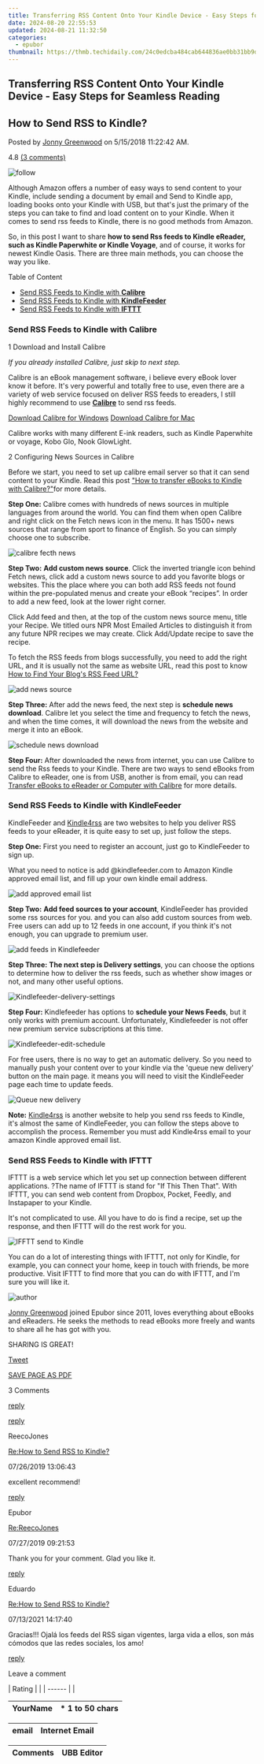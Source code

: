 ```yaml
---
title: Transferring RSS Content Onto Your Kindle Device - Easy Steps for Seamless Reading
date: 2024-08-20 22:55:53
updated: 2024-08-21 11:32:50
categories:
  - epubor
thumbnail: https://thmb.techidaily.com/24c0edcba484cab644836ae0bb31bb9d7220262ab1b4fd8d660fcbd9d1d07966.jpg
---
```


## Transferring RSS Content Onto Your Kindle Device - Easy Steps for Seamless Reading

## How to Send RSS to Kindle?

Posted by [Jonny Greenwood](https://plus.google.com/u/0/+JonnyGreenwood999) on 5/15/2018 11:22:42 AM.

4.8 [(3 comments)](http://www.epubor.com/#comment-area) 



![follow](http://www.epubor.com/images/follow.png)

Although Amazon offers a number of easy ways to send content to your Kindle, include sending a document by email and Send to Kindle app, loading books onto your Kindle with USB, but that's just the primary of the steps you can take to find and load content on to your Kindle. When it comes to send rss feeds to Kindle, there is no good methods from Amazon.

So, in this post I want to share **how to send Rss feeds to Kindle eReader, such as Kindle Paperwhite or Kindle Voyage**, and of course, it works for newest Kindle Oasis. There are three main methods, you can choose the way you like.

Table of Content

* [Send RSS Feeds to Kindle with **Calibre**](https://tools.techidaily.com/epubor/products/)
* [Send RSS Feeds to Kindle with **KindleFeeder**](https://tools.techidaily.com/epubor/products/)
* [Send RSS Feeds to Kindle with **IFTTT**](https://tools.techidaily.com/epubor/products/)

### Send RSS Feeds to Kindle with Calibre

1 Download and Install Calibre 

_If you already installed Calibre, just skip to next step._

Calibre is an eBook management software, i believe every eBook lover know it before. It's very powerful and totally free to use, even there are a variety of web service focused on deliver RSS feeds to ereaders, I still highly recommend to use **[Calibre](http://calibre-ebook.com/)** to send rss feeds.

[Download Calibre for Windows](http://calibre-ebook.com/dist/win32) [Download Calibre for Mac](http://calibre-ebook.com/dist/osx)

Calibre works with many different E-ink readers, such as Kindle Paperwhite or voyage, Kobo Glo, Nook GlowLight.

2 Configuring News Sources in Calibre

Before we start, you need to set up calibre email server so that it can send content to your Kindle. Read this post ["How to transfer eBooks to Kindle with Calibre?"](https://tools.techidaily.com/epubor/reader/)for more details.

**Step One:** Calibre comes with hundreds of news sources in multiple languages from around the world. You can find them when open Calibre and right click on the Fetch news icon in the menu. It has 1500+ news sources that range from sport to finance of English. So you can simply choose one to subscribe.

![calibre fecth news](http://www.epubor.com/images/uppic/calibre-fetch-news.png)

**Step Two:** **Add custom news source**. Click the inverted triangle icon behind Fetch news, click add a custom news source to add you favorite blogs or websites. This the place where you can both add RSS feeds not found within the pre-populated menus and create your eBook “recipes”. In order to add a new feed, look at the lower right corner.

Click Add feed and then, at the top of the custom news source menu, title your Recipe. We titled ours NPR Most Emailed Articles to distinguish it from any future NPR recipes we may create. Click Add/Update recipe to save the recipe.

To fetch the RSS feeds from blogs successfully, you need to add the right URL, and it is usually not the same as website URL, read this post to know [How to Find Your Blog's RSS Feed URL?](http://hubpages.com/technology/How-to-find-A-Blogs-RSS-Feed-URL)

![add news source](http://www.epubor.com/images/uppic/add-custom-news-source.png)

**Step Three:** After add the news feed, the next step is **schedule news download**. Calibre let you select the time and frequency to fetch the news, and when the time comes, it will download the news from the website and merge it into an eBook. 

![schedule news download](http://www.epubor.com/images/uppic/schedule-news-download.png)

**Step Four:** After downloaded the news from internet, you can use Calibre to send the Rss feeds to your Kindle. There are two ways to send eBooks from Calibre to eReader, one is from USB, another is from email, you can read [Transfer eBooks to eReader or Computer with Calibre](https://www.epubor.com/transfer-ebooks-to-ereader-or-computer-with-calibre.html
) for more details.

### Send RSS Feeds to Kindle with KindleFeeder

KindleFeeder and [Kindle4rss](http://kindle4rss.com/) are two websites to help you deliver RSS feeds to your eReader, it is quite easy to set up, just follow the steps.

**Step One:** First you need to register an account, just go to KindleFeeder to sign up.

What you need to notice is add @kindlefeeder.com to Amazon Kindle approved email list, and fill up your own kindle email address. 

![add approved email list](http://www.epubor.com/images/uppic/add-approved-email-list.png)

**Step Two:** **Add feed sources to your account**, KindleFeeder has provided some rss sources for you. and you can also add custom sources from web. Free users can add up to 12 feeds in one account, if you think it's not enough, you can upgrade to premium user.

![add feeds in Kindlefeeder](http://www.epubor.com/images/uppic/kindlefeeder-add-feeds.png)

**Step Three:** **The next step is Delivery settings**, you can choose the options to determine how to deliver the rss feeds, such as whether show images or not, and many other useful options.

![Kindlefeeder-delivery-settings](http://www.epubor.com/images/uppic/Kindlefeeder-deliver-settings.png)

**Step Four:** Kindlefeeder has options to **schedule your News Feeds**, but it only works with premium account. Unfortunately, Kindlefeeder is not offer new premium service subscriptions at this time.

![Kindlefeeder-edit-schedule](http://www.epubor.com/images/uppic/Kindlefeeder-edit-schedule.png)

For free users, there is no way to get an automatic delivery. So you need to manually push your content over to your kindle via the 'queue new delivery' button on the main page. it means you will need to visit the KindleFeeder page each time to update feeds.

![Queue new delivery](http://www.epubor.com/images/uppic/queue-new-delivery.png)

**Note:** [Kindle4rss](http://kindle4rss.com/) is another website to help you send rss feeds to Kindle, it's almost the same of KindleFeeder, you can follow the steps above to accomplish the process. Remember you must add Kindle4rss email to your amazon Kindle approved email list.

### Send RSS Feeds to Kindle with IFTTT

 IFTTT is a web service which let you set up connection between different applications. ?The name of IFTTT is stand for "If This Then That". With IFTTT, you can send web content from Dropbox, Pocket, Feedly, and Instapaper to your Kindle. 

 It's not complicated to use. All you have to do is find a recipe, set up the response, and then IFTTT will do the rest work for you. 

![IFFTT send to Kindle](http://www.epubor.com/images/uppic/IFFTT-kindle.png)

You can do a lot of interesting things with IFTTT, not only for Kindle, for example, you can connect your home, keep in touch with friends, be more productive. Visit IFTTT to find more that you can do with IFTTT, and I'm sure you will like it.

![author](http://www.epubor.com/images/uppic/jonny.png)

[Jonny Greenwood](https://plus.google.com/u/0/+JonnyGreenwood999) joined Epubor since 2011, loves everything about eBooks and eReaders. He seeks the methods to read eBooks more freely and wants to share all he has got with you.

SHARING IS GREAT!

[Tweet](https://twitter.com/share) 

[SAVE PAGE AS PDF](https://tools.techidaily.com/epubor/products/) 



3 Comments

[reply](https://tools.techidaily.com/epubor/products/) 

[reply](https://tools.techidaily.com/epubor/products/) 

ReecoJones

[Re:How to Send RSS to Kindle?](https://tools.techidaily.com/epubor/products/)

07/26/2019 13:06:43

excellent recommend!

[reply](https://tools.techidaily.com/epubor/products/) 

Epubor

[Re:ReecoJones](https://tools.techidaily.com/epubor/products/)

07/27/2019 09:21:53

Thank you for your comment. Glad you like it.

[reply](https://tools.techidaily.com/epubor/products/) 

Eduardo

[Re:How to Send RSS to Kindle?](https://tools.techidaily.com/epubor/products/)

07/13/2021 14:17:40

Gracias!!! Ojalá los feeds del RSS sigan vigentes, larga vida a ellos, son más cómodos que las redes sociales, los amo!

[reply](https://tools.techidaily.com/epubor/products/) 

Leave a comment

| Rating |  |
| ------ |  |

| YourName | \*  1 to 50 chars |
| -------- | ----------------- |

| email | Internet Email |
| ----- | -------------- |

| Comments | UBB Editor |
| -------- | ---------- |

<ins class="adsbygoogle"
     style="display:block"
     data-ad-format="autorelaxed"
     data-ad-client="ca-pub-7571918770474297"
     data-ad-slot="1223367746"></ins>



<ins class="adsbygoogle"
     style="display:block"
     data-ad-client="ca-pub-7571918770474297"
     data-ad-slot="8358498916"
     data-ad-format="auto"
     data-full-width-responsive="true"></ins>
